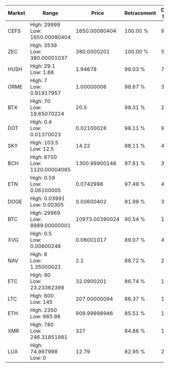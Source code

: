 | Market | Range | Price| Retracement | Doubles to 50% |
| --- | --- | --- | --- | --- |
| CEFS | High: 29999<br />Low: 1650.00080404 | 1650.00080404 | 100.00 % | 9.59 |
| ZEC | High: 3539<br />Low: 380.00001037 | 380.0000201 | 100.00 % | 5.16 |
| HUSH | High: 29.1<br />Low: 1.68 | 1.94678 | 99.03 % | 7.91 |
| ORME | High: 7<br />Low: 0.91917957 | 1.00000006 | 98.67 % | 3.96 |
| BTX | High: 70<br />Low: 19.65070224 | 20.5 | 98.31 % | 2.19 |
| DOT | High: 0.4<br />Low: 0.01370023 | 0.02100028 | 98.11 % | 9.85 |
| SKY | High: 103.5<br />Low: 12.5 | 14.22 | 98.11 % | 4.08 |
| BCH | High: 8700<br />Low: 1120.00004085 | 1300.99900148 | 97.61 % | 3.77 |
| ETN | High: 0.59<br />Low: 0.06100005 | 0.0742998 | 97.49 % | 4.38 |
| DOGE | High: 0.03991<br />Low: 0.00305 | 0.00600402 | 91.99 % | 3.58 |
| BTC | High: 29969<br />Low: 8989.00000001 | 10973.00390024 | 90.54 % | 1.78 |
| XVG | High: 0.5<br />Low: 0.00600248 | 0.06001017 | 89.07 % | 4.22 |
| NAV | High: 8<br />Low: 1.35000021 | 2.1 | 88.72 % | 2.23 |
| ETC | High: 90<br />Low: 23.23362398 | 32.0900201 | 86.74 % | 1.76 |
| LTC | High: 600<br />Low: 145 | 207.00000094 | 86.37 % | 1.80 |
| ETH | High: 2350<br />Low: 665.98 | 909.99998946 | 85.51 % | 1.66 |
| XMR | High: 780<br />Low: 246.31851981 | 327 | 84.88 % | 1.57 |
| LUX | High: 74.997998<br />Low: 0 | 12.79 | 82.95 % | 2.93 |
